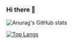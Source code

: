 ### Hi there 👋

<!--
**boyulin5697/boyulin5697** is a ✨ _special_ ✨ repository because its `README.md` (this file) appears on your GitHub profile.

Here are some ideas to get you started:

- 🔭 I’m currently working on ...
- 🌱 I’m currently learning ...
- 👯 I’m looking to collaborate on ...
- 🤔 I’m looking for help with ...
- 💬 Ask me about ...
- 📫 How to reach me: ...
- 😄 Pronouns: ...
- ⚡ Fun fact: ...
-->

![Anurag's GitHub stats](https://github-readme-stats.vercel.app/api?username=boyulin5697&count_private=true)

[![Top Langs](https://github-readme-stats.vercel.app/api/top-langs/?username=boyulin5697&layout=compact)](https://github.com/anuraghazra/github-readme-stats)
